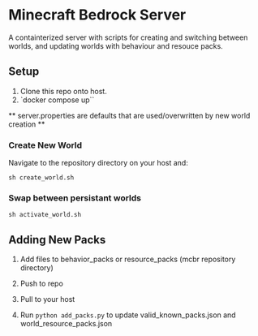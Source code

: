 # Minecraft Bedrock Server

A containterized server with scripts for creating and switching between worlds, and updating worlds with behaviour and resouce packs.

## Setup

1) Clone this repo onto host.
2) `docker compose up``

** server.properties are defaults that are used/overwritten by new world creation **

### Create New World

Navigate to the repository directory on your host and:

`sh create_world.sh`

### Swap between persistant worlds

`sh activate_world.sh`

## Adding New Packs

1) Add files to behavior_packs or resource_packs (mcbr repository directory)

2) Push to repo

3) Pull to your host

4) Run `python add_packs.py` to update valid_known_packs.json and world_resource_packs.json